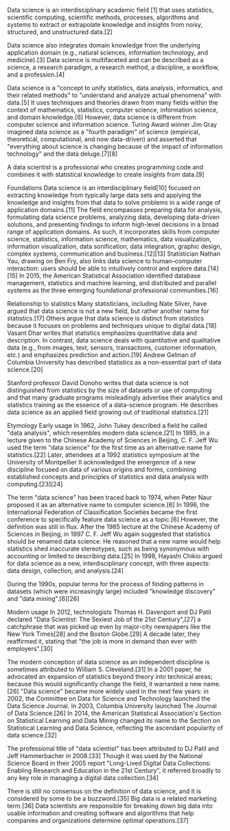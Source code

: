 Data science is an interdisciplinary academic field [1] that uses statistics, scientific computing, scientific methods, processes, algorithms and systems to extract or extrapolate knowledge and insights from noisy, structured, and unstructured data.[2]

Data science also integrates domain knowledge from the underlying application domain (e.g., natural sciences, information technology, and medicine).[3] Data science is multifaceted and can be described as a science, a research paradigm, a research method, a discipline, a workflow, and a profession.[4]

Data science is a "concept to unify statistics, data analysis, informatics, and their related methods" to "understand and analyze actual phenomena" with data.[5] It uses techniques and theories drawn from many fields within the context of mathematics, statistics, computer science, information science, and domain knowledge.[6] However, data science is different from computer science and information science. Turing Award winner Jim Gray imagined data science as a "fourth paradigm" of science (empirical, theoretical, computational, and now data-driven) and asserted that "everything about science is changing because of the impact of information technology" and the data deluge.[7][8]

A data scientist is a professional who creates programming code and combines it with statistical knowledge to create insights from data.[9]

Foundations
Data science is an interdisciplinary field[10] focused on extracting knowledge from typically large data sets and applying the knowledge and insights from that data to solve problems in a wide range of application domains.[11] The field encompasses preparing data for analysis, formulating data science problems, analyzing data, developing data-driven solutions, and presenting findings to inform high-level decisions in a broad range of application domains. As such, it incorporates skills from computer science, statistics, information science, mathematics, data visualization, information visualization, data sonification, data integration, graphic design, complex systems, communication and business.[12][13] Statistician Nathan Yau, drawing on Ben Fry, also links data science to human–computer interaction: users should be able to intuitively control and explore data.[14][15] In 2015, the American Statistical Association identified database management, statistics and machine learning, and distributed and parallel systems as the three emerging foundational professional communities.[16]

Relationship to statistics
Many statisticians, including Nate Silver, have argued that data science is not a new field, but rather another name for statistics.[17] Others argue that data science is distinct from statistics because it focuses on problems and techniques unique to digital data.[18] Vasant Dhar writes that statistics emphasizes quantitative data and description. In contrast, data science deals with quantitative and qualitative data (e.g., from images, text, sensors, transactions, customer information, etc.) and emphasizes prediction and action.[19] Andrew Gelman of Columbia University has described statistics as a non-essential part of data science.[20]

Stanford professor David Donoho writes that data science is not distinguished from statistics by the size of datasets or use of computing and that many graduate programs misleadingly advertise their analytics and statistics training as the essence of a data-science program. He describes data science as an applied field growing out of traditional statistics.[21]

Etymology
Early usage
In 1962, John Tukey described a field he called "data analysis", which resembles modern data science.[21] In 1985, in a lecture given to the Chinese Academy of Sciences in Beijing, C. F. Jeff Wu used the term "data science" for the first time as an alternative name for statistics.[22] Later, attendees at a 1992 statistics symposium at the University of Montpellier  II acknowledged the emergence of a new discipline focused on data of various origins and forms, combining established concepts and principles of statistics and data analysis with computing.[23][24]

The term "data science" has been traced back to 1974, when Peter Naur proposed it as an alternative name to computer science.[6] In 1996, the International Federation of Classification Societies became the first conference to specifically feature data science as a topic.[6] However, the definition was still in flux. After the 1985 lecture at the Chinese Academy of Sciences in Beijing, in 1997 C. F. Jeff Wu again suggested that statistics should be renamed data science. He reasoned that a new name would help statistics shed inaccurate stereotypes, such as being synonymous with accounting or limited to describing data.[25] In 1998, Hayashi Chikio argued for data science as a new, interdisciplinary concept, with three aspects: data design, collection, and analysis.[24]

During the 1990s, popular terms for the process of finding patterns in datasets (which were increasingly large) included "knowledge discovery" and "data mining".[6][26]

Modern usage
In 2012, technologists Thomas H. Davenport and DJ Patil declared "Data Scientist: The Sexiest Job of the 21st Century",[27] a catchphrase that was picked up even by major-city newspapers like the New York Times[28] and the Boston Globe.[29] A decade later, they reaffirmed it, stating that "the job is more in demand than ever with employers".[30]

The modern conception of data science as an independent discipline is sometimes attributed to William S. Cleveland.[31] In a 2001 paper, he advocated an expansion of statistics beyond theory into technical areas; because this would significantly change the field, it warranted a new name.[26] "Data science" became more widely used in the next few years: in 2002, the Committee on Data for Science and Technology launched the Data Science Journal. In 2003, Columbia University launched The Journal of Data Science.[26] In 2014, the American Statistical Association's Section on Statistical Learning and Data Mining changed its name to the Section on Statistical Learning and Data Science, reflecting the ascendant popularity of data science.[32]

The professional title of "data scientist" has been attributed to DJ Patil and Jeff Hammerbacher in 2008.[33] Though it was used by the National Science Board in their 2005 report "Long-Lived Digital Data Collections: Enabling Research and Education in the 21st Century", it referred broadly to any key role in managing a digital data collection.[34]

There is still no consensus on the definition of data science, and it is considered by some to be a buzzword.[35] Big data is a related marketing term.[36] Data scientists are responsible for breaking down big data into usable information and creating software and algorithms that help companies and organizations determine optimal operations.[37]